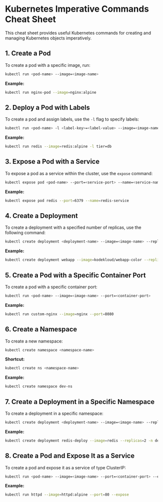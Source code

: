 
# Kubernetes Imperative Commands Cheat Sheet

This cheat sheet provides useful Kubernetes commands for creating and managing Kubernetes objects imperatively.

## 1. Create a Pod
To create a pod with a specific image, run:

```bash
kubectl run <pod-name> --image=<image-name>
```

**Example:**
```bash
kubectl run nginx-pod --image=nginx:alpine
```

## 2. Deploy a Pod with Labels
To create a pod and assign labels, use the `-l` flag to specify labels:

```bash
kubectl run <pod-name> -l <label-key>=<label-value> --image=<image-name>
```

**Example:**
```bash
kubectl run redis --image=redis:alpine -l tier=db
```

## 3. Expose a Pod with a Service
To expose a pod as a service within the cluster, use the `expose` command:

```bash
kubectl expose pod <pod-name> --port=<service-port> --name=<service-name>
```

**Example:**
```bash
kubectl expose pod redis --port=6379 --name=redis-service
```

## 4. Create a Deployment
To create a deployment with a specified number of replicas, use the following command:

```bash
kubectl create deployment <deployment-name> --image=<image-name> --replicas=<number-of-replicas>
```

**Example:**
```bash
kubectl create deployment webapp --image=kodekloud/webapp-color --replicas=3
```

## 5. Create a Pod with a Specific Container Port
To create a pod with a specific container port:

```bash
kubectl run <pod-name> --image=<image-name> --port=<container-port>
```

**Example:**
```bash
kubectl run custom-nginx --image=nginx --port=8080
```

## 6. Create a Namespace
To create a new namespace:

```bash
kubectl create namespace <namespace-name>
```

**Shortcut:**
```bash
kubectl create ns <namespace-name>
```

**Example:**
```bash
kubectl create namespace dev-ns
```

## 7. Create a Deployment in a Specific Namespace
To create a deployment in a specific namespace:

```bash
kubectl create deployment <deployment-name> --image=<image-name> --replicas=<number-of-replicas> -n <namespace-name>
```

**Example:**
```bash
kubectl create deployment redis-deploy --image=redis --replicas=2 -n dev-ns
```

## 8. Create a Pod and Expose It as a Service
To create a pod and expose it as a service of type ClusterIP:

```bash
kubectl run <pod-name> --image=<image-name> --port=<container-port> --expose
```

**Example:**
```bash
kubectl run httpd --image=httpd:alpine --port=80 --expose
```
